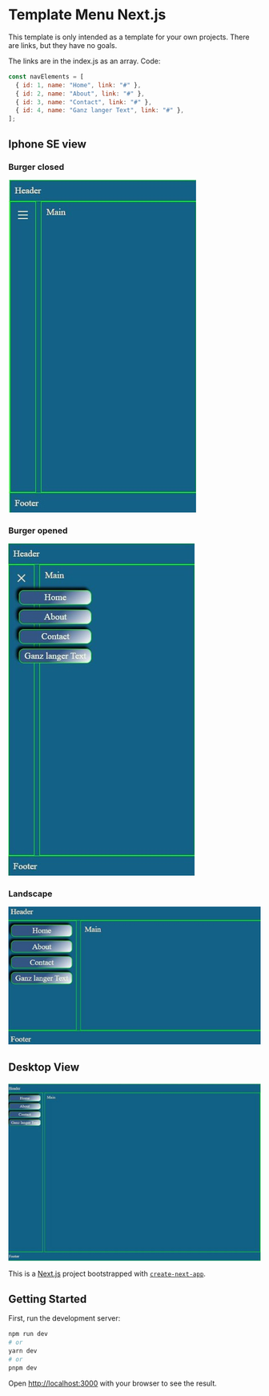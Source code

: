 # Template Menu Next.js

This template is only intended as a template for your own projects. There are links, but they have no goals.

The links are in the index.js as an array.
Code:

```javascript
const navElements = [
  { id: 1, name: "Home", link: "#" },
  { id: 2, name: "About", link: "#" },
  { id: 3, name: "Contact", link: "#" },
  { id: 4, name: "Ganz langer Text", link: "#" },
];
```

## Iphone SE view

### Burger closed

![pic01](images/pic01.jpg)

### Burger opened

![pic02](images/pic02.jpg)

### Landscape

![pic03](images/pic03.jpg)

## Desktop View

![pic04](images/pic04.jpg)

This is a [Next.js](https://nextjs.org/) project bootstrapped with [`create-next-app`](https://github.com/vercel/next.js/tree/canary/packages/create-next-app).

## Getting Started

First, run the development server:

```bash
npm run dev
# or
yarn dev
# or
pnpm dev
```

Open [http://localhost:3000](http://localhost:3000) with your browser to see the result.
